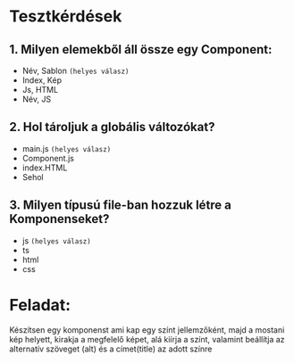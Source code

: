 # Tesztkérdések

## 1. Milyen elemekből áll össze egy Component:

- Név, Sablon `(helyes válasz)`
- Index, Kép
- Js, HTML
- Név, JS

 ## 2. Hol tároljuk a globális változókat?
 
- main.js `(helyes válasz)`
- Component.js
- index.HTML
- Sehol

## 3. Milyen típusú file-ban hozzuk létre a Komponenseket?

- js `(helyes válasz)`
- ts
- html
- css

# Feladat:

Készítsen egy komponenst ami kap egy színt jellemzőként, majd a mostani kép helyett, kirakja a megfelelő képet, alá kiírja a színt, valamint beállítja az alternatív szöveget (alt) és a címet(title) az adott színre
